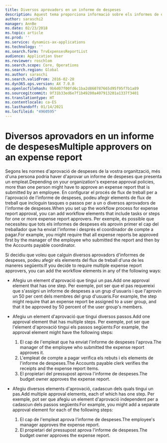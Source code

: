 ```yaml
---
title: Diversos aprovadors en un informe de despeses
description: Aquest tema proporciona informació sobre els informes de despeses que requereixen l'aprovació de diverses persones.
author: saraschi2
manager: AnnBe
ms.date: 02/23/2018
ms.topic: article
ms.prod: ''
ms.service: dynamics-ax-applications
ms.technology: ''
ms.search.form: TrvExpensesReportList
audience: Application User
ms.reviewer: roschlom
ms.search.scope: Core, Operations
ms.search.region: Global
ms.author: saraschi
ms.search.validFrom: 2016-02-28
ms.dyn365.ops.version: AX 7.0.0
ms.openlocfilehash: 9b6d07f00fd6c1ba2d860787665d95f95f7b1a89
ms.sourcegitcommit: 9f31b33ed6e7f1b49200a407913201a1337f3401
ms.translationtype: HT
ms.contentlocale: ca-ES
ms.lasthandoff: 01/14/2021
ms.locfileid: "4960595"
---
```

# <a name="multiple-approvers-on-an-expense-report"></a><span data-ttu-id="53333-103">Diversos aprovadors en un informe de despeses</span><span class="sxs-lookup"><span data-stu-id="53333-103">Multiple approvers on an expense report</span></span>

<span data-ttu-id="53333-104">Segons les normes d'aprovació de despeses de la vostra organització, més d'una persona podria haver d'aprovar un informe de despeses que presenta un empleat.</span><span class="sxs-lookup"><span data-stu-id="53333-104">Depending on your organization's expense approval policies, more than one person might have to approve an expense report that is submitted by an employee.</span></span> <span data-ttu-id="53333-105">En configurar el procés de flux de treball per a l'aprovació de l'informe de despeses, podeu afegir elements de flux de treball que incloguin tasques o passos per a un o diversos aprovadors de l'informe de despeses.</span><span class="sxs-lookup"><span data-stu-id="53333-105">When you set up the workflow process for expense report approval, you can add workflow elements that include tasks or steps for one or more expense report approvers.</span></span> <span data-ttu-id="53333-106">Per exemple, és possible que necessiteu que tots els informes de despeses els aprovin primer el cap del treballador que ha enviat l'informe i després el coordinador de compte a pagar.</span><span class="sxs-lookup"><span data-stu-id="53333-106">For example, you might require that all expense reports be approved first by the manager of the employee who submitted the report and then by the Accounts payable coordinator.</span></span>

<span data-ttu-id="53333-107">Si decidiu que voleu que calguin diversos aprovadors d'informes de despeses, podeu afegir els elements del flux de treball d'una de les maneres següents:</span><span class="sxs-lookup"><span data-stu-id="53333-107">If you decide to require multiple expense report approvers, you can add the workflow elements in any of the following ways:</span></span>

- <span data-ttu-id="53333-108">Afegiu un element d'aprovació que tingui un pas.</span><span class="sxs-lookup"><span data-stu-id="53333-108">Add one approval element that has one step.</span></span> <span data-ttu-id="53333-109">Per exemple, pot ser que el pas requereixi que s'assigni un informe de despeses a un grup d'usuaris i que l'aprovin un 50 per cent dels membres del grup d'usuaris.</span><span class="sxs-lookup"><span data-stu-id="53333-109">For example, the step might require that an expense report be assigned to a user group, and that it be approved by 50 percent of the user group's members.</span></span>
- <span data-ttu-id="53333-110">Afegiu un element d'aprovació que tingui diversos passos.</span><span class="sxs-lookup"><span data-stu-id="53333-110">Add one approval element that has multiple steps.</span></span> <span data-ttu-id="53333-111">Per exemple, pot ser que l'element d'aprovació tingui els passos següents:</span><span class="sxs-lookup"><span data-stu-id="53333-111">For example, the approval element might have the following steps:</span></span>

    1. <span data-ttu-id="53333-112">El cap de l'empleat que ha enviat l'informe de despeses l'aprova.</span><span class="sxs-lookup"><span data-stu-id="53333-112">The manager of the employee who submitted the expense report approves it.</span></span>
    2. <span data-ttu-id="53333-113">L'empleat de compte a pagar verifica els rebuts i els elements de l'informe de despeses.</span><span class="sxs-lookup"><span data-stu-id="53333-113">The Accounts payable clerk verifies the receipts and the expense report items.</span></span>
    3. <span data-ttu-id="53333-114">El propietari del pressupost aprova l'informe de despeses.</span><span class="sxs-lookup"><span data-stu-id="53333-114">The budget owner approves the expense report.</span></span>

- <span data-ttu-id="53333-115">Afegiu diversos elements d'aprovació, cadascun dels quals tingui un pas.</span><span class="sxs-lookup"><span data-stu-id="53333-115">Add multiple approval elements, each of which has one step.</span></span> <span data-ttu-id="53333-116">Per exemple, pot ser que afegiu un element d'aprovació independent per a cadascun dels passos següents:</span><span class="sxs-lookup"><span data-stu-id="53333-116">For example, you might add a separate approval element for each of the following steps:</span></span>

    1. <span data-ttu-id="53333-117">El cap de l'empleat aprova l'informe de despeses.</span><span class="sxs-lookup"><span data-stu-id="53333-117">The employee's manager approves the expense report.</span></span>
    2. <span data-ttu-id="53333-118">El propietari del pressupost aprova l'informe de despeses.</span><span class="sxs-lookup"><span data-stu-id="53333-118">The budget owner approves the expense report.</span></span>
